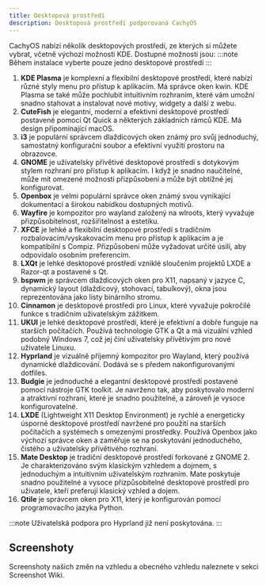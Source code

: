 ```yaml
---
title: Desktopová prostředí
description: Desktopová prostředí podporovaná CachyOS
---
```


CachyOS nabízí několik desktopových prostředí, ze kterých si můžete vybrat, včetně výchozí možnosti KDE. Dostupné možnosti jsou:
:::note
Během instalace vyberte pouze jedno desktopové prostředí
:::

1. **KDE Plasma** je komplexní a flexibilní desktopové prostředí, které nabízí různé styly menu pro přístup k aplikacím. Má správce oken kwin. KDE Plasma se také může pochlubit intuitivním rozhraním, které vám umožní snadno stahovat a instalovat nové motivy, widgety a další z webu.
2. **CuteFish** je elegantní, moderní a efektivní desktopové prostředí postavené pomocí Qt Quick a některých základních rámců KDE. Má design připomínající macOS.
3. **i3** je populární správcem dlaždicových oken známý pro svůj jednoduchý, samostatný konfigurační soubor a efektivní využití prostoru na obrazovce.
4. **GNOME** je uživatelsky přívětivé desktopové prostředí s dotykovým stylem rozhraní pro přístup k aplikacím. I když je snadno naučitelné, může mít omezené možnosti přizpůsobení a může být obtížné jej konfigurovat.
5. **Openbox** je velmi populární správce oken známý svou vynikající dokumentací a širokou nabídkou dostupných motivů.
6. **Wayfire** je kompozitor pro wayland založený na wlroots, který vyvažuje přizpůsobitelnost, rozšiřitelnost a estetiku.
7. **XFCE** je lehké a flexibilní desktopové prostředí s tradičním rozbalovacím/vyskakovacím menu pro přístup k aplikacím a je kompatibilní s Compiz. Přizpůsobení může vyžadovat určité úsilí, aby odpovídalo osobním preferencím.
8. **LXQt** je lehké desktopové prostředí vzniklé sloučením projektů LXDE a Razor-qt a postavené s Qt.
9. **bspwm** je správcem dlaždicových oken pro X11, napsaný v jazyce C, dynamický layout (dlaždicový, stohovací, tabulkový), okna jsou reprezentována jako listy binárního stromu.
10. **Cinnamon** je desktopové prostředí pro Linux, které vyvažuje pokročilé funkce s tradičním uživatelským zážitkem.
11. **UKUI** je lehké desktopové prostředí, které je efektivní a dobře funguje na starších počítačích. Používá technologie GTK a Qt a má vizuální vzhled podobný Windows 7, což jej činí uživatelsky přívětivým pro nové uživatele Linuxu.
12. **Hyprland** je vizuálně příjemný kompozitor pro Wayland, který používá dynamické dlaždicování. Dodává se s předem nakonfigurovanými dotfiles.
13. **Budgie** je jednoduché a elegantní desktopové prostředí postavené pomocí nástroje GTK toolkit. Je navrženo tak, aby poskytovalo moderní a atraktivní rozhraní, které je snadno použitelné, a zároveň je vysoce konfigurovatelné.
14. **LXDE** (Lightweight X11 Desktop Environment) je rychlé a energeticky úsporné desktopové prostředí navržené pro použití na starších počítačích a systémech s omezenými prostředky. Používá Openbox jako výchozí správce oken a zaměřuje se na poskytování jednoduchého, čistého a uživatelsky přívětivého rozhraní.
15. **Mate Desktop** je tradiční desktopové prostředí forkované z GNOME 2. Je charakterizováno svým klasickým vzhledem a dojmem, s jednoduchým a intuitivním uživatelským rozhraním. Mate poskytuje snadno použitelné a vysoce přizpůsobitelné desktopové prostředí pro uživatele, kteří preferují klasický vzhled a dojem.
16. **Qtile** je správcem oken pro X11, který je konfigurován pomocí programovacího jazyka Python.

:::note
Uživatelská podpora pro Hyprland již není poskytována.
:::

## Screenshoty

Screenshoty našich změn na vzhledu a obecného vzhledu naleznete v sekci Screenshot Wiki.
